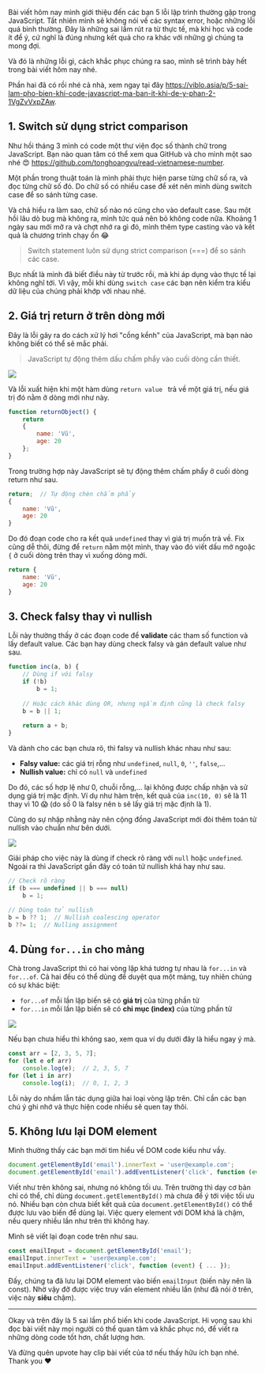 Bài viết hôm nay mình giới thiệu đến các bạn 5 lỗi lập trình thường gặp trong JavaScript. Tất nhiên mình sẽ không nói về các syntax error, hoặc những lỗi quá bình thường. Đây là những sai lầm rút ra từ thực tế, mà khi học và code ít để ý, cứ nghĩ là đúng nhưng kết quả cho ra khác với những gì chúng ta mong đợi.

Và đó là những lỗi gì, cách khắc phục chúng ra sao, mình sẽ trình bày hết trong bài viết hôm nay nhé.

Phần hai đã có rồi nhé cả nhà, xem ngay tại đây https://viblo.asia/p/5-sai-lam-pho-bien-khi-code-javascript-ma-ban-it-khi-de-y-phan-2-1VgZvVxpZAw.

## 1. Switch sử dụng strict comparison

Như hồi tháng 3 mình có code một thư viện đọc số thành chữ trong JavaScript. Bạn nào quan tâm có thể xem qua GitHub và cho mình một sao nhé :heart_eyes: https://github.com/tonghoangvu/read-vietnamese-number.

Một phần trong thuật toán là mình phải thực hiện parse từng chữ số ra, và đọc từng chữ số đó. Do chữ số có nhiều case để xét nên mình dùng switch case để so sánh từng case.

Và chả hiểu ra làm sao, chữ số nào nó cũng cho vào default case. Sau một hồi lâu dò bug mà không ra, mình tức quá nên bỏ không code nữa. Khoảng 1 ngày sau mới mở ra và chợt nhớ ra gì đó, mình thêm type casting vào và kết quả là chương trình chạy ổn :joy:

> Switch statement luôn sử dụng strict comparison (===) để so sánh các case.

Bực nhất là mình đã biết điều này từ trước rồi, mà khi áp dụng vào thực tế lại không nghĩ tới.  Vì vậy, mỗi khi dùng `switch case` các bạn nên kiểm tra kiểu dữ liệu của chúng phải khớp với nhau nhé.

## 2. Giá trị return ở trên dòng mới

Đây là lỗi gây ra do cách xử lý hơi "cồng kềnh" của JavaScript, mà bạn nào không biết có thể sẽ mắc phải.

> JavaScript tự động thêm dấu chấm phẩy vào cuối dòng cần thiết.

![](https://images.viblo.asia/13689de1-f9bc-4d1e-aa87-9d2ccd599946.jpg)

Và lỗi xuất hiện khi một hàm dùng `return value ` trả về một giá trị, nếu giá trị đó nằm ở dòng mới như này.
 
 ```js
 function returnObject() {
     return
     {
         name: 'Vũ',
         age: 20
     };
 }
 ```

Trong trường hợp này JavaScript sẽ tự động thêm chấm phẩy ở cuối dòng return như sau.

```js
return;  // Tự động chèn chấm phẩy
{
    name: 'Vũ',
    age: 20
}
```

Do đó đoạn code cho ra kết quả `undefined` thay vì giá trị muốn trả về. Fix cũng dễ thôi, đừng để `return` nằm một mình, thay vào đó viết dấu mở ngoặc `{` ở cuối dòng trên thay vì xuống dòng mới.

```js
return {
    name: 'Vũ',
    age: 20
}
```

## 3. Check falsy thay vì nullish

Lỗi này thường thấy ở các đoạn code để **validate** các tham số function và lấy default value. Các bạn hay dùng check falsy và gán default value như sau.

```js
function inc(a, b) {
    // Dùng if với falsy
    if (!b)
        b = 1;
        
    // Hoặc cách khác dùng OR, nhưng ngầm định cũng là check falsy
    b = b || 1;
    
    return a + b;
}
```

Và dành cho các bạn chưa rõ, thì falsy và nullish khác nhau như sau:

* **Falsy value:** các giá trị rỗng như `undefined`, `null`, `0`, `''`, `false`,...
* **Nullish value:** chỉ có `null` và `undefined`

Do đó, các số hợp lệ như 0, chuỗi rỗng,... lại không được chấp nhận và sử dụng giá trị mặc định. Ví dụ như hàm trên, kết quả của `inc(10, 0)` sẽ là 11 thay vì 10 :scream: (do số 0 là falsy nên `b` sẽ lấy giá trị mặc định là 1).

Cũng do sự nhập nhằng này nên cộng đồng JavaScript mới đòi thêm toán tử nullish vào chuẩn như bên dưới.

![](https://images.viblo.asia/1a8bd041-c4b8-4f5c-b419-592c157dbd64.png)

Giải pháp cho việc này là dùng if check rõ ràng với `null` hoặc `undefined`. Ngoài ra thì JavaScript gần đây có toán tử nullish khá hay như sau.

```js
// Check rõ ràng
if (b === undefined || b === null)
    b = 1;

// Dùng toán tử nullish
b = b ?? 1;  // Nullish coalescing operator
b ??= 1;  // Nulling assignment
```

## 4. Dùng `for...in` cho mảng

Chà trong JavaScript thì có hai vòng lặp khá tương tự nhau là `for...in` và `for...of`. Cả hai đều có thể dùng để duyệt qua một mảng, tuy nhiên chúng có sự khác biệt:

* `for...of` mỗi lần lặp biến sẽ có **giá trị** của từng phần tử
* `for...in` mỗi lần lặp biến sẽ có **chỉ mục (index)** của từng phần tử

![](https://images.viblo.asia/25f221d6-3d3c-429e-aa35-9692ab1cf0af.png)

Nếu bạn chưa hiểu thì không sao, xem qua ví dụ dưới đây là hiểu ngay ý mà.

```js
const arr = [2, 3, 5, 7];
for (let e of arr)
    console.log(e);  // 2, 3, 5, 7
for (let i in arr)
    console.log(i);  // 0, 1, 2, 3
```

Lỗi này do nhầm lẫn tác dụng giữa hai loại vòng lặp trên. Chỉ cần các bạn chú ý ghi nhớ và thực hiện code nhiều sẽ quen tay thôi.

## 5. Không lưu lại DOM element

Mình thường thấy các bạn mới tìm hiểu về DOM code kiểu như vầy.

```js
document.getElementById('email').innerText = 'user@example.com';
document.getElementById('email').addEventListener('click', function (event) { ... });
```

Viết như trên không sai, nhưng nó không tối ưu. Trên trường thì dạy cơ bản chỉ có thể, chỉ dùng `document.getElementById()` mà chưa để ý tới việc tối ưu nó. Nhiều bạn còn chưa biết kết quả của `document.getElementById()` có thể được lưu vào biến để dùng lại. Việc query element với DOM khá là chậm, nếu query nhiều lần như trên thì không hay.

Mình sẽ viết lại đoạn code trên như sau.

```js
const emailInput = document.getElementById('email');
emailInput.innerText = 'user@example.com';
emailInput.addEventListener('click', function (event) { ... });
```

Đấy, chúng ta đã lưu lại DOM element vào biến `emailInput` (biến này nên là const). Nhờ vậy đỡ được việc truy vấn element nhiều lần (như đã nói ở trên, việc này **siêu** chậm).

---

Okay và trên đây là 5 sai lầm phổ biến khi code JavaScript. Hi vọng sau khi đọc bài viết này mọi người có thể quan tâm và khắc phục nó, để viết ra những dòng code tốt hơn, chất lượng hơn.

Và đừng quên upvote hay clip bài viết của tớ nếu thấy hữu ích bạn nhé. Thank you :heart: